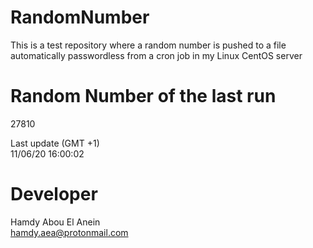 # RandomNumber    
This is a test repository where a random number is pushed to a file automatically passwordless from a cron job in my Linux CentOS server    
# Random Number of the last run   
27810
      
Last update (GMT +1)    
11/06/20 16:00:02
# Developer    
Hamdy Abou El Anein   
hamdy.aea@protonmail.com
